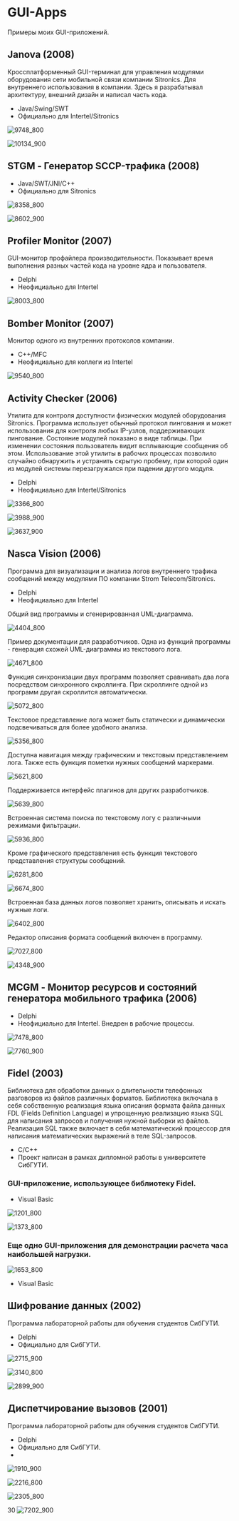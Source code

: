 # GUI-Apps
Примеры моих GUI-приложений.


## Janova (2008)
Кроссплатформенный GUI-терминал для управления модулями оборудования сети мобильной связи компании Sitronics. Для внутреннего использования в компании.
Здесь я разрабатывал архитектуру, внешний дизайн и написал часть кода.
- Java/Swing/SWT
- Официально для Intertel/Sitronics

![9748_800](https://user-images.githubusercontent.com/53271533/230759227-409f2c34-981b-4e77-adc6-0a211ffa12be.jpg)

![10134_900](https://user-images.githubusercontent.com/53271533/230759173-9c581242-2a73-4d21-982b-1b2f6328170c.jpg)

## STGM - Генератор SCCP-трафика (2008)
- Java/SWT/JNI/C++
- Официально для Sitronics

![8358_800](https://user-images.githubusercontent.com/53271533/230759219-380f174f-2e6c-4492-8500-8e3de8d6affc.jpg)

![8602_900](https://user-images.githubusercontent.com/53271533/230759220-c604d034-0031-4066-9ed6-cffdeb4e5ba2.jpg)

## Profiler Monitor (2007)
GUI-монитор профайлера производительности. Показывает время выполнения разных частей кода на уровне ядра и пользователя.
- Delphi
- Неофициально для Intertel

![8003_800](https://user-images.githubusercontent.com/53271533/230759215-a1b473d5-fc27-4e61-8261-ac062852a8c8.jpg)

## Bomber Monitor (2007)
Монитор одного из внутренних протоколов компании.
- С++/MFC
- Неофициально для коллеги из Intertel

![9540_800](https://user-images.githubusercontent.com/53271533/230759225-20b01b77-fa8c-49b4-8ea7-7188d2420292.jpg)

## Activity Checker (2006)
Утилита для контроля доступности физических модулей оборудования Sitronics. 
Программа использует обычный протокол пингования и может использования для контроля любых IP-узлов, поддерживающих пингование. Состояние модулей показано в виде таблицы. При изменении состояния пользователь видит всплывающие сообщения об этом.
Использование этой утилиты в рабочих процессах позволило случайно обнаружить и устранить скрытую пробему, при которой один из модулей системы перезагружался при падении другого модуля.
- Delphi
- Неофициально для Intertel/Sitronics

![3366_800](https://user-images.githubusercontent.com/53271533/230759196-738dddef-1da5-41af-a8fb-f70b429d9165.jpg)

![3988_900](https://user-images.githubusercontent.com/53271533/230759198-7d3d2b22-633a-48d4-9a92-fafefc4aaf6f.jpg)

![3637_900](https://user-images.githubusercontent.com/53271533/230759197-33805509-ef00-42c5-8386-6a82b4069019.jpg)

## Nasca Vision (2006)
Программа для визуализации и анализа логов внутреннего трафика сообщений между модулями ПО компании Strom Telecom/Sitronics.
- Delphi
- Неофициально для Intertel

Общий вид программы и сгенерированная UML-диаграмма.

![4404_800](https://user-images.githubusercontent.com/53271533/230759200-04b4cb6b-f252-422d-accd-bc06fb401fdd.jpg)

Пример документации для разработчиков. Одна из функций программы - генерация схожей UML-диаграммы из текстового лога.

![4671_800](https://user-images.githubusercontent.com/53271533/230759201-73442638-c6f4-4426-a1b5-4d2584def939.jpg)

Функция синхронизации двух программ позволяет сравнивать два лога посредством синхронного скроллинга. При скроллинге одной из программ другая скроллится автоматически.

![5072_800](https://user-images.githubusercontent.com/53271533/230759202-2959cdfd-d3e5-48b4-9316-72d4635d0358.jpg)

Текстовое представление лога может быть статически и динамически подсвечиваться для более удобного анализа.

![5356_800](https://user-images.githubusercontent.com/53271533/230759203-abd399d2-b798-452d-a3bc-2e54f5eed2f5.jpg)

Доступна навигация между графическим и текстовым представлением лога. Также есть функция пометки нужных сообщений маркерами.

![5621_800](https://user-images.githubusercontent.com/53271533/230759204-3ffc99d1-f9c6-4ffb-86b6-848401db3c35.jpg)

Поддерживается интерфейс плагинов для других разработчиков.

![5639_800](https://user-images.githubusercontent.com/53271533/230759205-2513cb83-3c51-47f0-ab77-5fe48fc0d4a0.jpg)

Встроенная система поиска по текстовому логу с различными режимами фильтрации.

![5936_800](https://user-images.githubusercontent.com/53271533/230759206-6341ce4b-30f2-4ea1-867e-d0b001a87bed.jpg)

Кроме графического представления есть функция текстового представления структуры сообщений.

![6281_800](https://user-images.githubusercontent.com/53271533/230759207-74cd3c11-0cf6-4953-ae38-b917ab882085.jpg)

![6674_800](https://user-images.githubusercontent.com/53271533/230759209-ee068b8e-85f4-4e6f-8204-0d0e7147e215.jpg)

Встроенная база данных логов позволяет хранить, описывать и искать нужные логи.

![6402_800](https://user-images.githubusercontent.com/53271533/230759208-8c117bee-f880-4a09-8a05-0644d6519866.jpg)

Редактор описания формата сообщений включен в программу.

![7027_800](https://user-images.githubusercontent.com/53271533/230759210-042a73a3-9c2f-4a47-a5fe-0c33af41246d.jpg)

![4348_900](https://user-images.githubusercontent.com/53271533/230759199-8d3106dd-e54f-4e04-98f9-ebe817b97baa.jpg)

## MCGM - Монитор ресурсов и состояний генератора мобильного трафика (2006)
- Delphi
- Неофициально для Intertel. Внедрен в рабочие процессы.

![7478_800](https://user-images.githubusercontent.com/53271533/230759212-2564d52c-5baa-4519-9da7-4c991c06734b.jpg)

![7760_900](https://user-images.githubusercontent.com/53271533/230759214-65d0f3fa-ec67-42bf-b54c-42c55332afdd.jpg)

## Fidel (2003)
Библиотека для обработки данных о длительности телефонных разговоров из файлов различных форматов. Библиотека включала в себя собственную реализация языка описания формата файла данных FDL (Fields Definition Language) и упрощенную реализацию языка SQL для написания запросов и получения нужной выборки из файлов. Реализация SQL также включает в себя математический процессор для написания математических выражений в теле SQL-запросов.
- С/С++
- Проект написан в рамках дипломной работы в университете СибГУТИ.

### GUI-приложение, использующее библиотеку Fidel.
- Visual Basic

![1201_800](https://user-images.githubusercontent.com/53271533/230759184-17729137-8189-4da5-aa7a-f342598c4230.jpg)

![1373_800](https://user-images.githubusercontent.com/53271533/230759186-c606f585-6b96-4c46-8e60-27ffdf599b93.jpg)

### Еще одно GUI-приложения для демонстрации расчета часа наибольшей нагрузки. 
![1653_800](https://user-images.githubusercontent.com/53271533/230759187-c33ec6c7-61e4-409a-b6d2-560f49d7bfc2.jpg)
- Visual Basic

## Шифрование данных (2002)
Программа лабораторной работы для обучения студентов СибГУТИ.
- Delphi
- Официально для СибГУТИ.

![2715_900](https://user-images.githubusercontent.com/53271533/230759192-32b359d6-2c92-4a3e-affe-df551ad77a17.jpg)

![3140_800](https://user-images.githubusercontent.com/53271533/230759194-591b742e-3af7-49c6-98c6-a0f9cdde0caa.jpg)

![2899_900](https://user-images.githubusercontent.com/53271533/230759193-03a8a4b4-9ccb-42d4-8b6c-ccdaa69cacc0.jpg)

## Диспетчирование вызовов (2001)
Программа лабораторной работы для обучения студентов СибГУТИ.
- Delphi
- Официально для СибГУТИ.
-  
![1910_900](https://user-images.githubusercontent.com/53271533/230759188-1b2a7f99-425b-4627-ace3-8729815325a9.jpg)

![2216_800](https://user-images.githubusercontent.com/53271533/230759189-39e8a260-3860-4001-9803-27e82e825c9f.jpg)

![2305_800](https://user-images.githubusercontent.com/53271533/230759191-3aedb171-e681-451b-86d0-06b5b4747248.jpg)





30
![7202_900](https://user-images.githubusercontent.com/53271533/230759211-c4796eee-48a0-4c7b-998c-83d142fb5d7d.jpg)
